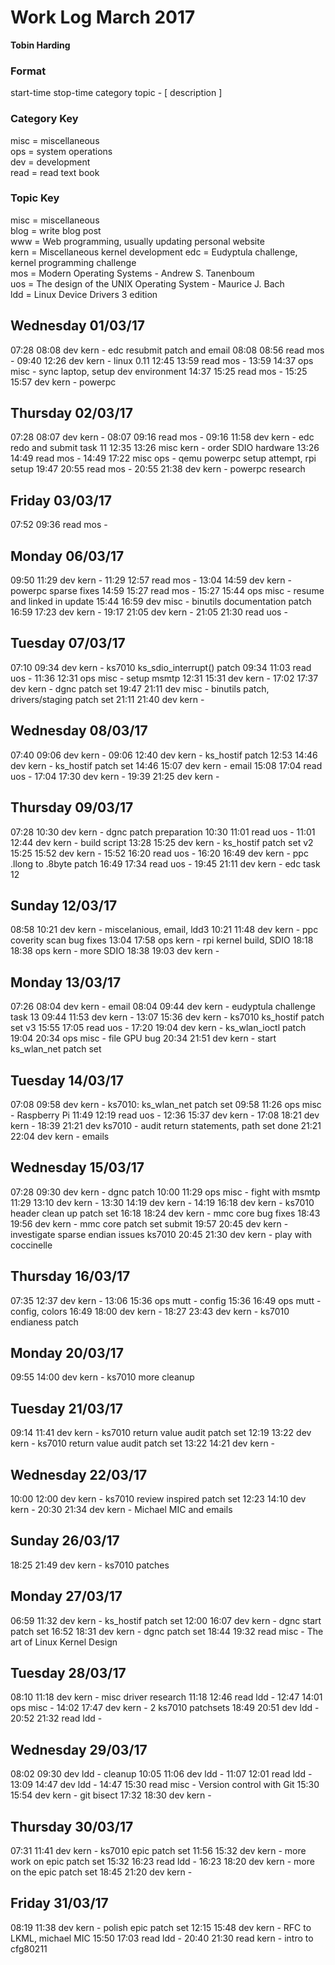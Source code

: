 Work Log March 2017
===================  
**Tobin Harding**    
    
### Format    
start-time stop-time category topic - [ description ]    
    
### Category Key    
misc = miscellaneous    
ops = system operations    
dev = development    
read = read text book    
    
### Topic Key    
misc = miscellaneous    
blog = write blog post  
www = Web programming, usually updating personal website  
kern = Miscellaneous kernel development
edc = Eudyptula challenge, kernel programming challenge  
mos = Modern Operating Systems - Andrew S. Tanenboum  
uos = The design of the UNIX Operating System - Maurice J. Bach  
ldd = Linux Device Drivers 3 edition  

Wednesday 01/03/17
------------------
07:28 08:08 dev kern - edc resubmit patch and email
08:08 08:56 read mos -
09:40 12:26 dev kern - linux 0.11
12:45 13:59 read mos -
13:59 14:37 ops misc - sync laptop, setup dev environment
14:37 15:25 read mos -
15:25 15:57 dev kern - powerpc

Thursday 02/03/17
-----------------
07:28 08:07 dev kern -
08:07 09:16 read mos -
09:16 11:58 dev kern - edc redo and submit task 11
12:35 13:26 misc kern - order SDIO hardware
13:26 14:49 read mos -
14:49 17:22 misc ops - qemu powerpc setup attempt, rpi setup
19:47 20:55 read mos -
20:55 21:38 dev kern - powerpc research

Friday 03/03/17
---------------
07:52 09:36 read mos -

Monday 06/03/17
---------------
09:50 11:29 dev kern -
11:29 12:57 read mos -
13:04 14:59 dev kern - powerpc sparse fixes
14:59 15:27 read mos -
15:27 15:44 ops misc - resume and linked in update
15:44 16:59 dev misc - binutils documentation patch
16:59 17:23 dev kern -
19:17 21:05 dev kern -
21:05 21:30 read uos -

Tuesday 07/03/17
----------------
07:10 09:34 dev kern - ks7010 ks_sdio_interrupt() patch
09:34 11:03 read uos -
11:36 12:31 ops misc - setup msmtp
12:31 15:31 dev kern -
17:02 17:37 dev kern - dgnc patch set
19:47 21:11 dev misc - binutils patch, drivers/staging patch set
21:11 21:40 dev kern -

Wednesday 08/03/17
------------------
07:40 09:06 dev kern -
09:06 12:40 dev kern - ks_hostif patch
12:53 14:46 dev kern - ks_hostif patch set
14:46 15:07 dev kern - email
15:08 17:04 read uos -
17:04 17:30 dev kern -
19:39 21:25 dev kern -

Thursday 09/03/17
-----------------
07:28 10:30 dev kern - dgnc patch preparation
10:30 11:01 read uos -
11:01 12:44 dev kern - build script
13:28 15:25 dev kern - ks_hostif patch set v2
15:25 15:52 dev kern -
15:52 16:20 read uos -
16:20 16:49 dev kern - ppc .llong to .8byte patch
16:49 17:34 read uos -
19:45 21:11 dev kern - edc task 12

Sunday 12/03/17
---------------
08:58 10:21 dev kern - miscelanious, email, ldd3
10:21 11:48 dev kern - ppc coverity scan bug fixes
13:04 17:58 ops kern - rpi kernel build, SDIO
18:18 18:38 ops kern - more SDIO
18:38 19:03 dev kern -

Monday 13/03/17
---------------
07:26 08:04 dev kern - email
08:04 09:44 dev kern - eudyptula challenge task 13
09:44 11:53 dev kern -
13:07 15:36 dev kern - ks7010 ks_hostif patch set v3
15:55 17:05 read uos -
17:20 19:04 dev kern - ks_wlan_ioctl patch
19:04 20:34 ops misc - file GPU bug
20:34 21:51 dev kern - start ks_wlan_net patch set

Tuesday 14/03/17
----------------
07:08 09:58 dev kern - ks7010: ks_wlan_net patch set
09:58 11:26 ops misc - Raspberry Pi
11:49 12:19 read uos -
12:36 15:37 dev kern -
17:08 18:21 dev kern -
18:39 21:21 dev ks7010 - audit return statements, path set done
21:21 22:04 dev kern - emails

Wednesday 15/03/17
------------------
07:28 09:30 dev kern - dgnc patch
10:00 11:29 ops misc - fight with msmtp
11:29 13:10 dev kern -
13:30 14:19 dev kern -
14:19 16:18 dev kern - ks7010 header clean up patch set
16:18 18:24 dev kern - mmc core bug fixes
18:43 19:56 dev kern - mmc core patch set submit
19:57 20:45 dev kern - investigate sparse endian issues ks7010
20:45 21:30 dev kern - play with coccinelle

Thursday 16/03/17
-----------------
07:35 12:37 dev kern -
13:06 15:36 ops mutt - config
15:36 16:49 ops mutt - config, colors
16:49 18:00 dev kern -
18:27 23:43 dev kern - ks7010 endianess patch

Monday 20/03/17
---------------
09:55 14:00 dev kern - ks7010 more cleanup

Tuesday 21/03/17
----------------
09:14 11:41 dev kern - ks7010 return value audit patch set
12:19 13:22 dev kern - ks7010 return value audit patch set
13:22 14:21 dev kern -

Wednesday 22/03/17
------------------
10:00 12:00 dev kern - ks7010 review inspired patch set
12:23 14:10 dev kern -
20:30 21:34 dev kern - Michael MIC and emails

Sunday 26/03/17
---------------
18:25 21:49 dev kern - ks7010 patches

Monday 27/03/17
---------------
06:59 11:32 dev kern - ks_hostif patch set
12:00 16:07 dev kern - dgnc start patch set
16:52 18:31 dev kern - dgnc patch set
18:44 19:32 read misc - The art of Linux Kernel Design

Tuesday 28/03/17
----------------
08:10 11:18 dev kern - misc driver research
11:18 12:46 read ldd -
12:47 14:01 ops misc -
14:02 17:47 dev kern - 2 ks7010 patchsets
18:49 20:51 dev ldd -
20:52 21:32 read ldd -

Wednesday 29/03/17
------------------
08:02 09:30 dev ldd - cleanup
10:05 11:06 dev ldd -
11:07 12:01 read ldd -
13:09 14:47 dev ldd -
14:47 15:30 read misc - Version control with Git
15:30 15:54 dev kern - git bisect
17:32 18:30 dev kern -

Thursday 30/03/17
-----------------
07:31 11:41 dev kern - ks7010 epic patch set
11:56 15:32 dev kern - more work on epic patch set
15:32 16:23 read ldd -
16:23 18:20 dev kern - more on the epic patch set
18:45 21:20 dev kern -

Friday 31/03/17
---------------
08:19 11:38 dev kern - polish epic patch set
12:15 15:48 dev kern - RFC to LKML, michael MIC
15:50 17:03 read ldd -
20:40 21:30 read kern - intro to cfg80211

